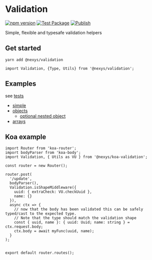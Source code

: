 # Validation

[![npm version](https://badge.fury.io/js/%40nexys%2Fvalidation.svg)](https://www.npmjs.com/package/@nexys/validation)
[![Test Package](https://github.com/nexys-system/validation/actions/workflows/test.yml/badge.svg)](https://github.com/nexys-system/validation/actions/workflows/test.yml)
[![Publish](https://github.com/nexys-system/validation/actions/workflows/publish.yml/badge.svg)](https://github.com/nexys-system/validation/actions/workflows/publish.yml)

Simple, flexible and typesafe validation helpers

## Get started

`yarn add @nexys/validation`

```
import Validation, {Type, Utils} from '@nexys/validation';
```

## Examples

see [tests](https://github.com/nexys-system/validation/blob/master/src/main.test.ts)

* [simple](https://github.com/nexys-system/validation/blob/master/src/main.test.ts)
* [objects](https://github.com/nexys-system/validation/blob/master/src/object.test.ts)
  * [optional nested object](https://github.com/nexys-system/validation/blob/master/src/object.test.ts#L17)
* [arrays](https://github.com/nexys-system/validation/blob/master/src/array.test.ts)

## Koa example

```
import Router from 'koa-router';
import bodyParser from 'koa-body';
import Validation, { Utils as VU } from '@nexys/koa-validation';

const router = new Router();

router.post(
  '/update',
  bodyParser(),
  Validation.isShapeMiddleware({
    uuid: { extraCheck: VU.checkUuid },
    name: {}
  }),
  async ctx => {
    // now that the body has been validated this can be safely typed/cast to the expected type.
    // Note that the type should match the validation shape
    const { uuid, name }: { uuid: Uuid; name: string } = ctx.request.body;
    ctx.body = await myFunc(uuid, name);
  }
);


export default router.routes();
```
